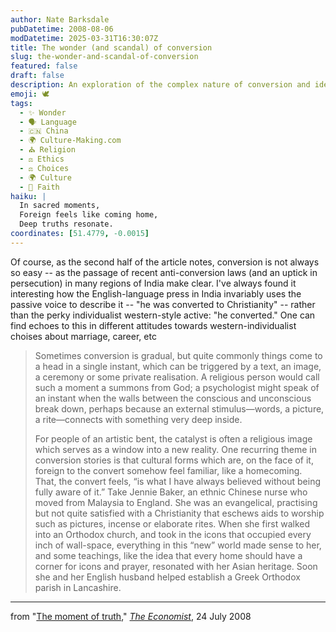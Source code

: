 ```yaml
---
author: Nate Barksdale
pubDatetime: 2008-08-06
modDatetime: 2025-03-31T16:30:07Z
title: The wonder (and scandal) of conversion
slug: the-wonder-and-scandal-of-conversion
featured: false
draft: false
description: An exploration of the complex nature of conversion and identity, illustrated through Jennie Baker's experience with Orthodoxy in England.
emoji: 🕊️
tags:
  - ✨ Wonder
  - 🗣️ Language
  - 🇨🇳 China
  - 🌍 Culture-Making.com
  - ⛪ Religion
  - ⚖️ Ethics
  - ⚖️ Choices
  - 🌍 Culture
  - 🙏 Faith
haiku: |
  In sacred moments,  
  Foreign feels like coming home,  
  Deep truths resonate.
coordinates: [51.4779, -0.0015]
---
```


Of course, as the second half of the article notes, conversion is not always so easy -- as the passage of recent anti-conversion laws (and an uptick in persecution) in many regions of India make clear. I've always found it interesting how the English-language press in India invariably uses the passive voice to describe it -- "he was converted to Christianity" -- rather than the perky individualist western-style active: "he converted." One can find echoes to this in different attitudes towards western-individualist choises about marriage, career, etc

> Sometimes conversion is gradual, but quite commonly things come to a head in a single instant, which can be triggered by a text, an image, a ceremony or some private realisation. A religious person would call such a moment a summons from God; a psychologist might speak of an instant when the walls between the conscious and unconscious break down, perhaps because an external stimulus—words, a picture, a rite—connects with something very deep inside.
>
> For people of an artistic bent, the catalyst is often a religious image which serves as a window into a new reality. One recurring theme in conversion stories is that cultural forms which are, on the face of it, foreign to the convert somehow feel familiar, like a homecoming. That, the convert feels, “is what I have always believed without being fully aware of it.”
> Take Jennie Baker, an ethnic Chinese nurse who moved from Malaysia to England. She was an evangelical, practising but not quite satisfied with a Christianity that eschews aids to worship such as pictures, incense or elaborate rites. When she first walked into an Orthodox church, and took in the icons that occupied every inch of wall-space, everything in this “new” world made sense to her, and some teachings, like the idea that every home should have a corner for icons and prayer, resonated with her Asian heritage. Soon she and her English husband helped establish a Greek Orthodox parish in Lancashire.

---

from "[The moment of truth](http://www.economist.com/displayStory.cfm?story_id=11784873)," [_The Economist_](http://www.economist.com/displayStory.cfm?story_id=11784873), 24 July 2008
